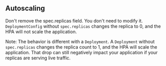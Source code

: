 ## Autoscaling

Don't remove the spec.replicas field.  You don't need to modify it.  `DeploymentConfig` without `spec.replicas` changes the replica to 0, and the HPA will not scale the application.  

Note: The behavior is different with a `Deployment`.  A `Deployment` without `spec.replicas` changes the replica count to 1, and the HPA will scale the application.  That drop can still negatively impact your application if your replicas are serving live traffic.
